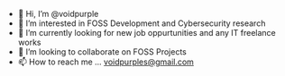 - 👋 Hi, I’m @voidpurple
- 👀 I’m interested in FOSS Development and Cybersecurity research
- 🌱 I’m currently looking for new job oppurtunities and any IT freelance works
- 💞️ I’m looking to collaborate on FOSS Projects
- 📫 How to reach me ... voidpurples@gmail.com

<!---
voidpurple/voidpurple is a ✨ special ✨ repository because its `README.md` (this file) appears on your GitHub profile.
You can click the Preview link to take a look at your changes.
--->

